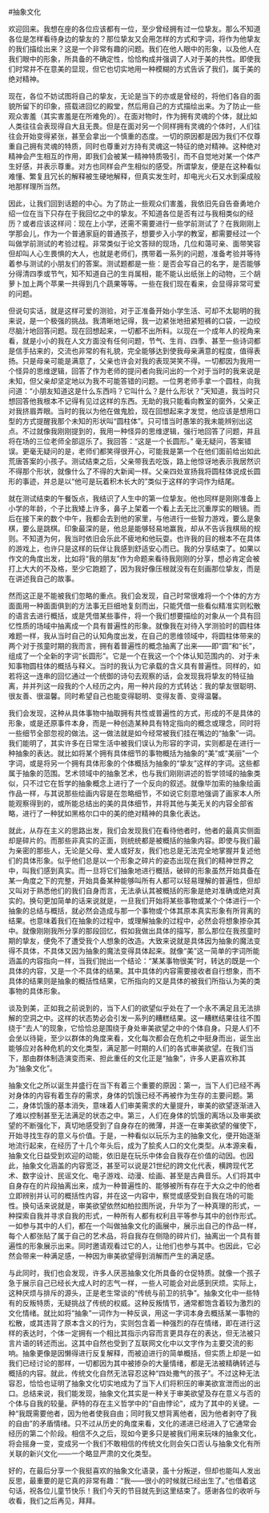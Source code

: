 #抽象文化

欢迎回来。我想在座的各位应该都有一位，至少曾经拥有过一位挚友。那么不知道各位是怎样看待身边的挚友的？那位挚友又会用怎样的方式和字词，将作为他挚友的我们描绘出来？这是一个非常有趣的问题。我们在他人眼中的形象，以及他人在我们眼中的形象，所具备的不确定性，恰恰构成并强调了人对于美的共性。即使我们时常并不在意美的显现，但它也切实地用一种模糊的方式告诉了我们，属于美的绝对精神。

现在，各位不妨试图将自己的挚友，无论是当下的亦或是曾经的，将他们各自的面貌所留下的印象，搭载进回忆的殿堂，然后用自己的方式描绘出来。为了防止一些观众害羞（其实害羞是在所难免的）。在面对物时，作为拥有灵魂的个体，就比如人类往往会表现得自大且无畏。但是在面对另一个同样拥有灵魂的个体时，人们往往会开始变得紧张，甚至会拿出一个慎重的态度。一切的原因都是因为我们不仅尊重自己拥有灵魂的特质，同时也尊重对方持有灵魂这一特征的绝对精神。这种绝对精神会产生相互的作用，即我们会被某一精神特质吸引，而不自觉地对某一个体产生好感，并表示尊重。对方也同样会产生相似的感受。所谓挚友，便是在这种看似难懂、繁复且冗长的解释被生硬地解释，但真实发生时，却电光火石又水到渠成般地那样理所当然。

因此，让我们回到话题的中心。为了防止一些观众们害羞，我依旧先自告奋勇地介绍一位在当下只存在于我回忆之中的挚友。不知道各位是否有过与我相类似的经历？或者应该这样问：现在上小学，还需不需要进行一些学前测试了？在我刚刚上学那会儿，作为一个普通家庭的普通孩子，想要步入小学的教室，都需要经过一个叫做学前测试的考验过程。非常类似于论文答辩的现场，几位和蔼可亲、面带笑容但却叫人心生畏惧的大人，也就是老师们，携带着一系列的问题，准备考验并等待着参与测试的小朋友们的答案。测试题都是一些：是否会写自己的名字，是否能够分得清四季或节气，知不知道自己的生肖属相，能不能认出纸张上的动物，三个胡萝卜加上两个苹果一共得到几个蔬果等等。一些在我们现在看来，会显得非常可爱的问题。

但说句实话，就是这样可爱的测验，对于正准备开始小学生活、可却不太聪明的我来说，是一个极强的挑战。我清晰地记得，我一边紧张地扭紧短裤的口袋，一边绞尽脑汁地回答问题。现在回想起来，一切都不出所料。以现在一个成年人的视角来看，就是小小的我在人文方面没有任何问题，节气、生肖、四季、甚至一些诗词都是信手拈来的，交流也非常的有礼貌，完全能够达到使我母亲满意的程度，值得表扬。只是母亲可能是满意了，父亲也许会对我的表现哭笑不得。一切都因为我用一个怪异的思维逻辑，回答了作为老师的提问者向我问出的一个对于当时的我来说是未知，但父亲却坚定地以为我不可能答错的问题。一位男老师手拿一个圆柱，向我问道：“小朋友知道这是什么东西吗？它叫什么？是什么形状？”天知道，我当时只想回答他我根本不记得有见过这样的东西。无助的我只能看向教室的窗外，父亲正对我挤眉弄眼。当时的我以为他在做鬼脸，现在回想起来才发觉，他应该是想用口型的方式提醒我那个未知的形状叫“圆柱体”。只可惜当时愚笨的我未能辨别出这点。不过就像我刚刚提到的，我用一种怪异的思维逻辑，强行地回答了问题，并且将在场的三位老师全部逗乐了。我回答：“这是一个长圆形。” 毫无疑问，答案错误。更毫无疑问的是，老师们都笑得很开心，可能我是第一个在他们面前给出如此荒唐答案的小孩子。测试结束之后，父亲带我去吃饭，路上他惊讶地表示我居然识不得那个形状，就像什么了不得的大新闻一样。父亲四处宣扬我将圆柱体说成长圆形的事迹，并总是以“他可是玩着积木长大的”类似于这样的字词作为结尾。

就在测试结束的午餐饭点，我结识了人生中的第一位挚友。他也同样是刚刚准备上小学的年龄，个子比我矮上许多，鼻子上架着一个看上去无比沉重厚实的眼镜。而后在接下来的数个中午，我都会去到他的家里，与他进行一些智力游戏，要么是象棋，要么是跳棋。印象最深的是，他总是能够轻易地赢我，却从不告诉我棋局的规则。不知道为何，我当时依旧会乐此不疲地和他玩耍。也许我的目的根本不在具体的游戏上，也许只是这样的玩伴让我感到舒适安心而已。我的分享结束了。如果以作文的角度出发，比如将“我的朋友”作为命题来看待我刚刚的分享，想必肯定会被打上大大的不及格，至少它跑题了，因为我好像压根就没有在刻画那位挚友，而是在讲述我自己的故事。

然而这正是不能被我们忽略的重点。我们会发现，自己时常很难将一个个体的方方面面用一种面面俱到的方法事无巨细地复刻而出，只能凭借一些看似精准实则松散的语言去进行概括，或是凭借某些事件，将一个我们想要描绘的对象从一个具有回忆性质的场域中抽离成一个具有普遍性的形象。就像我在对待入学测验时的圆柱体难题一样，我从当时自己的认知角度出发，在自己的思维领域中，将圆柱体带来的两个对于孩童时期的我而言，拥有着普遍性的概念抽离了出来——即“圆”和“长”，组成了一个全新的字词“长圆形”。它是一个在我这一个个体认知范围内的、对于未知事物圆柱体的概括与释义。当时的我认为它承载的含义具有普遍性。同样的，如若将这一连串的回忆通过一个统御的诗句去观察的话，会发现我将挚友的特征抽离，并并列这一段我的个人经历之内，用一种片段的方式转达：我的挚友很聪明、很友善、很温馨。同时希望自己也能变得聪明、变得友善、变得温馨。

我们会发现，这种从具体事物中抽取拥有共性或普遍性的方式，形成的不是具体的形象，或是还原事件本身，而是一种创造某种具有特定指向的概念或理念，同时将一些细节全部忽视的做法。这一做法就是如今经常被我们挂在嘴边的“抽象”一词。我们能明了，其实许多在日常生活中被我们误认为形容的字词，实则都是在进行一种抽象的表达。就比如将某个拥有具体细节的事物概括为抽象的“美”或“美丽”一个字词，或是将另一个拥有具体形象的个体概括为抽象的“挚友”这样的字词。这些都属于抽象的范围。艺术领域中的抽象艺术，也与我们刚刚讲述的哲学领域的抽象类似，只不过它在哲学的抽象概念上进行了一个反向的叙述。就像毕加索的抽象绘画作品一样，与其说那些绘画内容是在忽略细节，不如说它刻意地强调了画家本人所能观察得到的，或所能总结出的美的具体细节，并将其他与美无关的内容全部省略，进行了一种犹如黑格尔口中的美的绝对精神的具象化表达。

就此，从存在主义的思路出发，我们会发现我们在看待他者时，他者的最真实侧面却是碎片的。而那些非真实的正面，则统统都是被概括的抽象内容。即使与我们最为亲密的那些人，无论是父母、爱人或好友，我们也总是无法完全地掌握并复述他们的具体形象。似乎他们总是以一个形象之碎片的姿态出现在我们的精神世界之中，叫我们感到真实。而一旦将它们抽象地进行概括，破碎的形象虽然开始具备在某一角度之下的完整，开始具备某种能够叫所有人都可以轻易理解的普遍性，但却又叫对于熟悉他们的我们自身而言，无法承认其被概括的形象是绝对准确或绝对真实的。换句更加简单的话来说就是，一旦我们开始将某些事物或某个个体进行一个抽象的总结与概括，就必然会造成与那一个事物或个体其原本真实形象有所背离的结果。也意味着我们在抽象的过程中，或理解抽象的过程中，必然会将想象掺杂其中。就像刚刚我所分享的那段回忆，假如我做出具体的描写，那么那位在我孩童时期的挚友，便免不了遭受我个人想象的改造。大致来说就是具体因为抽象的魔法变得不具体，不具体又因为抽象的魔法变得具体起来。就像“美”这一简单的字词所能涵盖的内容指向一样，当我们抛出一个结论：“某某事物很美”时，转达的既是一个具体的内容，又是一个不具体的结果。其中具体的内容需要接收者自行想象，而不具体的结果则是抽象的概括性结果，它所指向的又是具体的被我们所指认为美的类事物的具体形象。

谈及到美，正如我之前说到的，当下人们的欲望似乎处在了一个永不满足且无法排解的空洞之中。这样的状态势必会引发一系列的糟糕结果。这一糟糕结果往往不围绕于“去人”的现象，它恰恰总是围绕于身处审美欲望之中的个体自身。只是人们不会坐以待毙，至少以群体的角度来看，文化每次都会在危机之中挺身而出，诞生出能够应对各种危机的文化类型，满足那一时期的人们的各式审美欲望。在我们当下，那由群体制造演变而来、担此重任的文化正是“抽象”，许多人更喜欢称其为“抽象文化”。

抽象文化之所以诞生并盛行在当下有着三个重要的原因：第一，当下人们已经不再对身体的内容有着生存的需求，身体的饥饿已经不再被作为生存的主要问题。第二，身体饥饿的基本消失，意味着人们审美需求的大量提升，审美的欲望逐渐进入了难以控制甚至无法满足的状态之中。第三，人们在身体的饥饿的离场以及审美欲望的不断强化下，真切地感受到了自身存在的微薄，并逐一在审美欲望的催使下，开始寻找生存的意义与价值。于是，一种看似以玩乐为主的抽象文化，便开始逐渐地流行起来，在经历了十几个年头后，成为了脍炙人口的文化类型。从本源来看，抽象文化日益受到欢迎的动能，依旧是在玩乐中体会自我存在价值的动因。也因此，抽象文化涵盖的内容宽泛，甚至可以说是21世纪的跨文化代表，横跨现代艺术、数字设计、民谣文化、电子游戏、动漫、绘画、甚至是古典音乐。人们将其中自身存在的片段抽离出来，成为一种普遍性的、能够被所有存在于大众之中的他者立即辨别并认可的概括性内容，并在这一内容中，察觉或感受到自我在场的可能性。换句话来说就是，审美欲望依然如柏拉图所说，升华为了一种真理的形式，一种探索自我并寻求自我的形式，一种所有人都有权利且平等参与其中的创作形式。一如参与其中的人们，都在一个叫做抽象文化的画展中，展示出自己的作品一样，每个人都张贴了属于自己的艺术品，将自我存在侧隐的碎片们，抽离出一个具有普遍性的形象展示出来。同时邀请观看过它的人，让他们也参与其中。也因此，它必然会带来一种满足感，一种因为审美欲望得到消解而产生的满足感。

与此同时，我们也会发现，许多人厌恶抽象文化所具备的仓促特质。就像一个孩子急于展示自己已经长大成人时的志气一样，一些人可能会对此感到厌烦。实际上，这种厌烦与排斥的源头，正是老生常谈的“传统与前卫的抗争”。抽象文化中一些特有的反叛特质，无疑挑战了传统的权威。这种反叛情节，通常都饱含着较为激烈的文化情绪。就比如将“抽象”一词作为一种反讽，用这一字词本身去概括某一事物的松散，或其违背了原本含义的行为，实则包含着一种强烈的存在情绪，即在进行这样的表达时，个体一定拥有一个相比其指示内容而言更具存在的表达，但无法被只言片语的转述而出。这其中自然也受到了互联网文化中以文字作为主要交流的影响。抽象更像是因懒得进行反复解释，而被迫进行的简单概括，但实质上却是一如我们已经讨论的那样，一切都因为其中被掺杂的大量情绪，都是无法被精确转述与概括的内容。就此，传统文化自然无法容忍这种“四处撒气的孩子”。不过这种无法容忍，恰恰也证明了抽象文化切实地成为了当下人们将积压的审美欲宣泄而出的出口。总结来说，我们能发现，抽象文化其实是一种关于审美欲望及存在意义与否的个体与自我的较量。萨特的存在主义哲学中的“自由悖论”，成为了其中的关键。一种“我既需要他者，因为他者使我自由；同时我又想背离他者，因为他者剥夺了我的自由”的矛盾情绪。只不过从历史的角度来看，文化的递进已经进入了它通常会经历的第二个阶段。相信不久之后，现如今更多只是被我们用来玩味的抽象文化，将会摇身一变，变成另一个我们不敢相信的传统文化则会矢口否认与抽象文化有所关联的新兴文化——一个略显严肃的文化类型。

好的，在最后分享一个我挺喜欢的抽象文化语录，虽十分叛逆，但却也能叫人发出反思，最重要的是它真的非常有趣：“我——很小的时候就已经出生了。”也借着这句话，祝各位儿童节快乐！我们今天的节目就先到这里结束了。感谢各位的收听与收看，我们之后再见，拜拜。